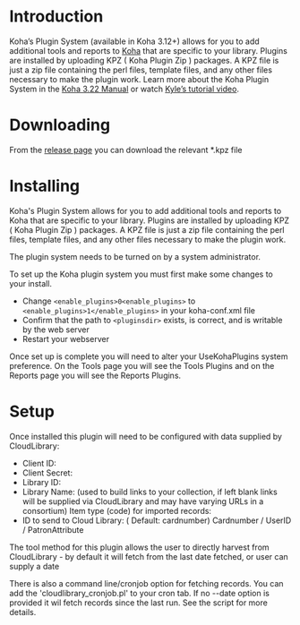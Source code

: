 # Introduction

Koha’s Plugin System (available in Koha 3.12+) allows for you to add additional tools and reports to [Koha](http://koha-community.org) that are specific to your library. Plugins are installed by uploading KPZ ( Koha Plugin Zip ) packages. A KPZ file is just a zip file containing the perl files, template files, and any other files necessary to make the plugin work. Learn more about the Koha Plugin System in the [Koha 3.22 Manual](http://manual.koha-community.org/3.22/en/pluginsystem.html) or watch [Kyle’s tutorial video](http://bywatersolutions.com/2013/01/23/koha-plugin-system-coming-soon/).

# Downloading

From the [release page](https://github.com/bywatersolutions/koha-plugin-cloudlibrary/releases) you can download the relevant *.kpz file

# Installing

Koha's Plugin System allows for you to add additional tools and reports to Koha that are specific to your library. Plugins are installed by uploading KPZ ( Koha Plugin Zip ) packages. A KPZ file is just a zip file containing the perl files, template files, and any other files necessary to make the plugin work.

The plugin system needs to be turned on by a system administrator.

To set up the Koha plugin system you must first make some changes to your install.

* Change `<enable_plugins>0<enable_plugins>` to `<enable_plugins>1</enable_plugins>` in your koha-conf.xml file
* Confirm that the path to `<pluginsdir>` exists, is correct, and is writable by the web server
* Restart your webserver

Once set up is complete you will need to alter your UseKohaPlugins system preference. On the Tools page you will see the Tools Plugins and on the Reports page you will see the Reports Plugins.

# Setup

Once installed this plugin will need to be configured with data supplied by CloudLibrary:
* Client ID:
* Client Secret:
* Library ID:
* Library Name: (used to build links to your collection, if left blank links will be supplied via CloudLibrary and may have varying URLs in a consortium)
Item type (code) for imported records:
* ID to send to Cloud Library: ( Default: cardnumber) Cardnumber / UserID / PatronAttribute

The tool method for this plugin allows the user to directly harvest from CloudLibrary - by default it will fetch from the last date fetched, or user can supply a date

There is also a command line/cronjob option for fetching records.
You can add the 'cloudlibrary_cronjob.pl' to your cron tab. 
If no --date option is provided it wil fetch records since the last run. See the script for more details.
